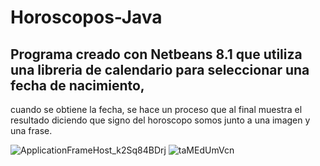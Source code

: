 ﻿# Horoscopos-Java
## Programa creado con Netbeans 8.1 que utiliza una libreria de calendario para seleccionar una fecha de nacimiento,
cuando se obtiene la fecha, se hace un proceso que al final muestra el resultado diciendo que signo del horoscopo somos
junto a una imagen y una frase.

![ApplicationFrameHost_k2Sq84BDrj](https://user-images.githubusercontent.com/60910680/116968343-e9e43700-ac79-11eb-8ada-b962b5c7c803.png)
![taMEdUmVcn](https://user-images.githubusercontent.com/60910680/116968420-07b19c00-ac7a-11eb-931c-be42978572d6.png)
